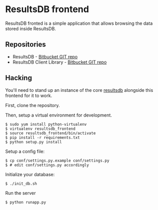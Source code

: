 # ResultsDB frontend

ResultsDB fronted is a simple application that allows browsing the data stored inside ResultsDB.

## Repositories

* ResultsDB - [Bitbucket GIT repo](https://bitbucket.org/rajcze/resultsdb)
* ResultsDB Client Library - [Bitbucket GIT repo](https://bitbucket.org/rajcze/resultsdb_api)

## Hacking

You'll need to stand up an instance of the core
[resultsdb](https://bitbucket.org/rajcze/resultsdb) alongside this frontend for
it to work.

First, clone the repository.

Then, setup a virtual environment for development.

    $ sudo yum install python-virtualenv
    $ virtualenv resultsdb_frontend
    $ source resultsdb_frontend/bin/activate
    $ pip install -r requirements.txt
    $ python setup.py install

Setup a config file:

    $ cp conf/settings.py.example conf/settings.py
    $ # edit conf/settings.py accordingly

Initialize your database:

    $ ./init_db.sh

Run the server

    $ python runapp.py
